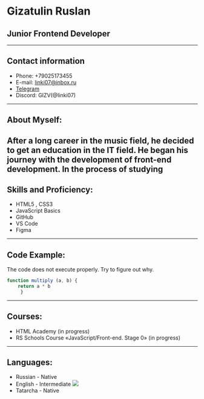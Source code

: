 # Gizatulin Ruslan

## Junior Frontend Developer 
---
## Contact information
* Phone: +79025173455
* E-mail: linki07@inbox.ru
* [Telegram](https://t.me/perfect5ilence)
* Discord: GIZV(@linki07)
---
## About Myself:
After a long career in the music field, he decided to get an education in the IT field. He began his journey with the development of front-end development. In the process of studying
---
## Skills and Proficiency:
* HTML5 , CSS3
* JavaScript Basics
* GitHub
* VS Code
* Figma
---
## Code Example:
The code does not execute properly. Try to figure out why.
``` javascript
function multiply (a, b) { 
    return a * b
     }
```
---
## Courses:
* HTML Academy (in progress)
* RS Schools Course «JavaScript/Front-end. Stage 0» (in progress)
---
## Languages:
* Russian - Native
* English - Intermediate ![](https://sun7-13.userapi.com/s/v1/ig2/2LKLaf0sd5qMdXUnvjEKdZ0lCQvS_fDrdXL3G2QQ58vOqqr9ac6jV1q1jmBJa5bKo5fevAI8jWKphbK1x_dicTmX.jpg?size=1100x884&quality=96&type=album)
* Tatarcha - Native
    



